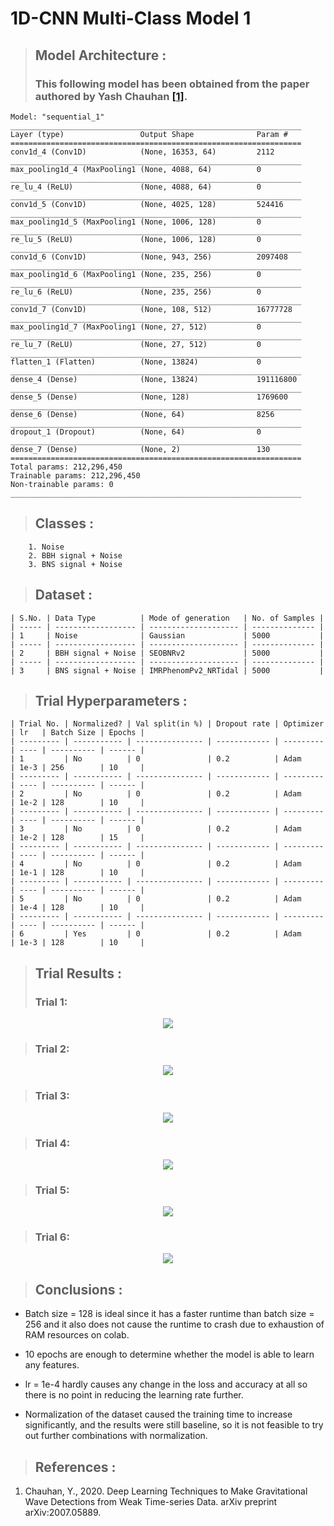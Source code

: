 # 1D-CNN Multi-Class Model 1

>## Model Architecture :
>### This following model has been obtained from the paper authored by Yash Chauhan <a href="#references">[1]</a>. 
``` 
Model: "sequential_1"
_________________________________________________________________
Layer (type)                 Output Shape              Param #   
=================================================================
conv1d_4 (Conv1D)            (None, 16353, 64)         2112      
_________________________________________________________________
max_pooling1d_4 (MaxPooling1 (None, 4088, 64)          0         
_________________________________________________________________
re_lu_4 (ReLU)               (None, 4088, 64)          0         
_________________________________________________________________
conv1d_5 (Conv1D)            (None, 4025, 128)         524416    
_________________________________________________________________
max_pooling1d_5 (MaxPooling1 (None, 1006, 128)         0         
_________________________________________________________________
re_lu_5 (ReLU)               (None, 1006, 128)         0         
_________________________________________________________________
conv1d_6 (Conv1D)            (None, 943, 256)          2097408   
_________________________________________________________________
max_pooling1d_6 (MaxPooling1 (None, 235, 256)          0         
_________________________________________________________________
re_lu_6 (ReLU)               (None, 235, 256)          0         
_________________________________________________________________
conv1d_7 (Conv1D)            (None, 108, 512)          16777728  
_________________________________________________________________
max_pooling1d_7 (MaxPooling1 (None, 27, 512)           0         
_________________________________________________________________
re_lu_7 (ReLU)               (None, 27, 512)           0         
_________________________________________________________________
flatten_1 (Flatten)          (None, 13824)             0         
_________________________________________________________________
dense_4 (Dense)              (None, 13824)             191116800 
_________________________________________________________________
dense_5 (Dense)              (None, 128)               1769600   
_________________________________________________________________
dense_6 (Dense)              (None, 64)                8256      
_________________________________________________________________
dropout_1 (Dropout)          (None, 64)                0         
_________________________________________________________________
dense_7 (Dense)              (None, 2)                 130       
=================================================================
Total params: 212,296,450
Trainable params: 212,296,450
Non-trainable params: 0
_________________________________________________________________
```

>## Classes :
```
    1. Noise 
    2. BBH signal + Noise
    3. BNS signal + Noise
```

>## Dataset :
```
| S.No. | Data Type          | Mode of generation   | No. of Samples |
| ----- | ------------------ | -------------------- | -------------- |
| 1     | Noise              | Gaussian             | 5000           |
| ----- | ------------------ | -------------------- | -------------- |
| 2     | BBH signal + Noise | SEOBNRv2             | 5000           |
| ----- | ------------------ | -------------------- | -------------- |
| 3     | BNS signal + Noise | IMRPhenomPv2_NRTidal | 5000           |
```

>## Trial Hyperparameters :
```
| Trial No. | Normalized? | Val split(in %) | Dropout rate | Optimizer | lr   | Batch Size | Epochs |
| --------- | ----------- | --------------- | ------------ | --------- | ---- | ---------- | ------ |
| 1         | No          | 0               | 0.2          | Adam      | 1e-3 | 256        | 10     |
| --------- | ----------- | --------------- | ------------ | --------- | ---- | ---------- | ------ |
| 2         | No          | 0               | 0.2          | Adam      | 1e-2 | 128        | 10     |
| --------- | ----------- | --------------- | ------------ | --------- | ---- | ---------- | ------ |
| 3         | No          | 0               | 0.2          | Adam      | 1e-2 | 128        | 15     |
| --------- | ----------- | --------------- | ------------ | --------- | ---- | ---------- | ------ |
| 4         | No          | 0               | 0.2          | Adam      | 1e-1 | 128        | 10     |
| --------- | ----------- | --------------- | ------------ | --------- | ---- | ---------- | ------ |
| 5         | No          | 0               | 0.2          | Adam      | 1e-4 | 128        | 10     |
| --------- | ----------- | --------------- | ------------ | --------- | ---- | ---------- | ------ |
| 6         | Yes         | 0               | 0.2          | Adam      | 1e-3 | 128        | 10     |
```

>## Trial Results :
>### Trial 1:
<p align="center"> <img src="screenshots/1dcnn_multi_class_model_11.png"> </p>

>### Trial 2:
<p align="center"> <img src="screenshots/1dcnn_multi_class_model_12.png"> </p>

>### Trial 3:
<p align="center"> <img src="screenshots/1dcnn_multi_class_model_13.png"> </p>

>### Trial 4:
<p align="center"> <img src="screenshots/1dcnn_multi_class_model_14.png"> </p>

>### Trial 5:
<p align="center"> <img src="screenshots/1dcnn_multi_class_model_15.png"> </p>

>### Trial 6:
<p align="center"> <img src="screenshots/1dcnn_multi_class_model_16.png"> </p>

>## Conclusions :

+ <p> Batch size = 128 is ideal since it has a faster runtime than batch size = 256 and it also does not cause the runtime  to crash due to exhaustion of RAM resources on colab. </p>
+ <p> 10 epochs are enough to determine whether the model is able to learn any features. </p>
+ <p> lr = 1e-4 hardly causes any change in the loss and accuracy at all so there is no point in reducing the learning rate further. </p>
+ <p> Normalization of the dataset caused the training time to increase significantly, and the results were still baseline, so it is not feasible to try out further combinations with normalization. </p>

>## References :
1. <p>Chauhan, Y., 2020. Deep Learning Techniques to Make Gravitational Wave Detections from Weak Time-series Data. arXiv preprint arXiv:2007.05889.</p>


